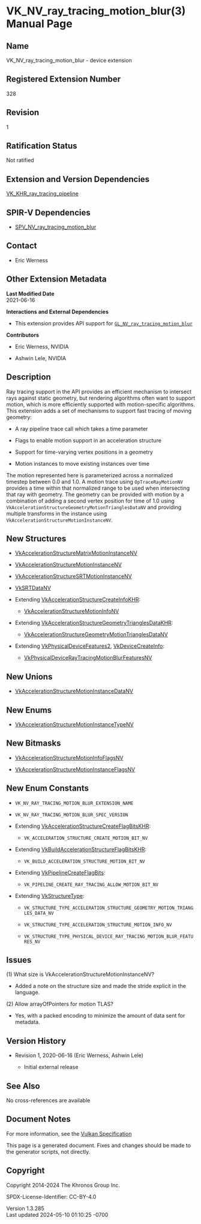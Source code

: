 # VK_NV_ray_tracing_motion_blur(3) Manual Page

## Name

VK_NV_ray_tracing_motion_blur - device extension



## <a href="#_registered_extension_number" class="anchor"></a>Registered Extension Number

328

## <a href="#_revision" class="anchor"></a>Revision

1

## <a href="#_ratification_status" class="anchor"></a>Ratification Status

Not ratified

## <a href="#_extension_and_version_dependencies" class="anchor"></a>Extension and Version Dependencies

[VK_KHR_ray_tracing_pipeline](https://registry.khronos.org/vulkan/specs/1.3-extensions/man/html/VK_KHR_ray_tracing_pipeline.html)  

## <a href="#_spir_v_dependencies" class="anchor"></a>SPIR-V Dependencies

- [SPV_NV_ray_tracing_motion_blur](https://htmlpreview.github.io/?https://github.com/KhronosGroup/SPIRV-Registry/blob/main/extensions/NV/SPV_NV_ray_tracing_motion_blur.html)

## <a href="#_contact" class="anchor"></a>Contact

- Eric Werness

## <a href="#_other_extension_metadata" class="anchor"></a>Other Extension Metadata

**Last Modified Date**  
2021-06-16

**Interactions and External Dependencies**  
- This extension provides API support for
  [`GL_NV_ray_tracing_motion_blur`](https://github.com/KhronosGroup/GLSL/blob/main/extensions/nv/GLSL_NV_ray_tracing_motion_blur.txt)

**Contributors**  
- Eric Werness, NVIDIA

- Ashwin Lele, NVIDIA

## <a href="#_description" class="anchor"></a>Description

Ray tracing support in the API provides an efficient mechanism to
intersect rays against static geometry, but rendering algorithms often
want to support motion, which is more efficiently supported with
motion-specific algorithms. This extension adds a set of mechanisms to
support fast tracing of moving geometry:

- A ray pipeline trace call which takes a time parameter

- Flags to enable motion support in an acceleration structure

- Support for time-varying vertex positions in a geometry

- Motion instances to move existing instances over time

The motion represented here is parameterized across a normalized
timestep between 0.0 and 1.0. A motion trace using `OpTraceRayMotionNV`
provides a time within that normalized range to be used when
intersecting that ray with geometry. The geometry can be provided with
motion by a combination of adding a second vertex position for time of
1.0 using `VkAccelerationStructureGeometryMotionTrianglesDataNV` and
providing multiple transforms in the instance using
`VkAccelerationStructureMotionInstanceNV`.

## <a href="#_new_structures" class="anchor"></a>New Structures

- [VkAccelerationStructureMatrixMotionInstanceNV](https://registry.khronos.org/vulkan/specs/1.3-extensions/man/html/VkAccelerationStructureMatrixMotionInstanceNV.html)

- [VkAccelerationStructureMotionInstanceNV](https://registry.khronos.org/vulkan/specs/1.3-extensions/man/html/VkAccelerationStructureMotionInstanceNV.html)

- [VkAccelerationStructureSRTMotionInstanceNV](https://registry.khronos.org/vulkan/specs/1.3-extensions/man/html/VkAccelerationStructureSRTMotionInstanceNV.html)

- [VkSRTDataNV](https://registry.khronos.org/vulkan/specs/1.3-extensions/man/html/VkSRTDataNV.html)

- Extending
  [VkAccelerationStructureCreateInfoKHR](https://registry.khronos.org/vulkan/specs/1.3-extensions/man/html/VkAccelerationStructureCreateInfoKHR.html):

  - [VkAccelerationStructureMotionInfoNV](https://registry.khronos.org/vulkan/specs/1.3-extensions/man/html/VkAccelerationStructureMotionInfoNV.html)

- Extending
  [VkAccelerationStructureGeometryTrianglesDataKHR](https://registry.khronos.org/vulkan/specs/1.3-extensions/man/html/VkAccelerationStructureGeometryTrianglesDataKHR.html):

  - [VkAccelerationStructureGeometryMotionTrianglesDataNV](https://registry.khronos.org/vulkan/specs/1.3-extensions/man/html/VkAccelerationStructureGeometryMotionTrianglesDataNV.html)

- Extending [VkPhysicalDeviceFeatures2](https://registry.khronos.org/vulkan/specs/1.3-extensions/man/html/VkPhysicalDeviceFeatures2.html),
  [VkDeviceCreateInfo](https://registry.khronos.org/vulkan/specs/1.3-extensions/man/html/VkDeviceCreateInfo.html):

  - [VkPhysicalDeviceRayTracingMotionBlurFeaturesNV](https://registry.khronos.org/vulkan/specs/1.3-extensions/man/html/VkPhysicalDeviceRayTracingMotionBlurFeaturesNV.html)

## <a href="#_new_unions" class="anchor"></a>New Unions

- [VkAccelerationStructureMotionInstanceDataNV](https://registry.khronos.org/vulkan/specs/1.3-extensions/man/html/VkAccelerationStructureMotionInstanceDataNV.html)

## <a href="#_new_enums" class="anchor"></a>New Enums

- [VkAccelerationStructureMotionInstanceTypeNV](https://registry.khronos.org/vulkan/specs/1.3-extensions/man/html/VkAccelerationStructureMotionInstanceTypeNV.html)

## <a href="#_new_bitmasks" class="anchor"></a>New Bitmasks

- [VkAccelerationStructureMotionInfoFlagsNV](https://registry.khronos.org/vulkan/specs/1.3-extensions/man/html/VkAccelerationStructureMotionInfoFlagsNV.html)

- [VkAccelerationStructureMotionInstanceFlagsNV](https://registry.khronos.org/vulkan/specs/1.3-extensions/man/html/VkAccelerationStructureMotionInstanceFlagsNV.html)

## <a href="#_new_enum_constants" class="anchor"></a>New Enum Constants

- `VK_NV_RAY_TRACING_MOTION_BLUR_EXTENSION_NAME`

- `VK_NV_RAY_TRACING_MOTION_BLUR_SPEC_VERSION`

- Extending
  [VkAccelerationStructureCreateFlagBitsKHR](https://registry.khronos.org/vulkan/specs/1.3-extensions/man/html/VkAccelerationStructureCreateFlagBitsKHR.html):

  - `VK_ACCELERATION_STRUCTURE_CREATE_MOTION_BIT_NV`

- Extending
  [VkBuildAccelerationStructureFlagBitsKHR](https://registry.khronos.org/vulkan/specs/1.3-extensions/man/html/VkBuildAccelerationStructureFlagBitsKHR.html):

  - `VK_BUILD_ACCELERATION_STRUCTURE_MOTION_BIT_NV`

- Extending [VkPipelineCreateFlagBits](https://registry.khronos.org/vulkan/specs/1.3-extensions/man/html/VkPipelineCreateFlagBits.html):

  - `VK_PIPELINE_CREATE_RAY_TRACING_ALLOW_MOTION_BIT_NV`

- Extending [VkStructureType](https://registry.khronos.org/vulkan/specs/1.3-extensions/man/html/VkStructureType.html):

  - `VK_STRUCTURE_TYPE_ACCELERATION_STRUCTURE_GEOMETRY_MOTION_TRIANGLES_DATA_NV`

  - `VK_STRUCTURE_TYPE_ACCELERATION_STRUCTURE_MOTION_INFO_NV`

  - `VK_STRUCTURE_TYPE_PHYSICAL_DEVICE_RAY_TRACING_MOTION_BLUR_FEATURES_NV`

## <a href="#_issues" class="anchor"></a>Issues

\(1\) What size is VkAccelerationStructureMotionInstanceNV?

- Added a note on the structure size and made the stride explicit in the
  language.

\(2\) Allow arrayOfPointers for motion TLAS?

- Yes, with a packed encoding to minimize the amount of data sent for
  metadata.

## <a href="#_version_history" class="anchor"></a>Version History

- Revision 1, 2020-06-16 (Eric Werness, Ashwin Lele)

  - Initial external release

## <a href="#_see_also" class="anchor"></a>See Also

No cross-references are available

## <a href="#_document_notes" class="anchor"></a>Document Notes

For more information, see the <a
href="https://registry.khronos.org/vulkan/specs/1.3-extensions/html/vkspec.html#VK_NV_ray_tracing_motion_blur"
target="_blank" rel="noopener">Vulkan Specification</a>

This page is a generated document. Fixes and changes should be made to
the generator scripts, not directly.

## <a href="#_copyright" class="anchor"></a>Copyright

Copyright 2014-2024 The Khronos Group Inc.

SPDX-License-Identifier: CC-BY-4.0

Version 1.3.285  
Last updated 2024-05-10 01:10:25 -0700
